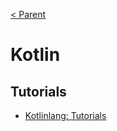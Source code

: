 [< Parent](./Readme.md)

# Kotlin

## Tutorials

- [Kotlinlang: Tutorials](https://kotlinlang.org/docs/tutorials/)
